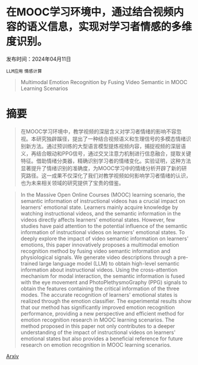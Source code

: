 # 在MOOC学习环境中，通过结合视频内容的语义信息，实现对学习者情感的多维度识别。

发布时间：2024年04月11日

`LLM应用` `情感计算`

> Multimodal Emotion Recognition by Fusing Video Semantic in MOOC Learning Scenarios

# 摘要

> 在MOOC学习环境中，教学视频的深层含义对学习者情绪的影响不容忽视。本研究独辟蹊径，提出了一种结合视频语义和生理信号的多模态情绪识别新方法。通过预训练的大型语言模型提炼视频内容，捕捉视频的深层语义，再结合眼动和PPG信号，通过交叉注意力机制进行信息融合，提取关键特征。借助情绪分类器，精确识别学习者的情绪变化。实验证明，这种方法显著提升了情绪识别的准确度，为MOOC学习中的情绪分析开辟了新的研究路径。这一成果不仅深化了我们对教学视频如何影响学习者情绪的认识，也为未来相关领域的研究提供了宝贵的借鉴。

> In the Massive Open Online Courses (MOOC) learning scenario, the semantic information of instructional videos has a crucial impact on learners' emotional state. Learners mainly acquire knowledge by watching instructional videos, and the semantic information in the videos directly affects learners' emotional states. However, few studies have paid attention to the potential influence of the semantic information of instructional videos on learners' emotional states. To deeply explore the impact of video semantic information on learners' emotions, this paper innovatively proposes a multimodal emotion recognition method by fusing video semantic information and physiological signals. We generate video descriptions through a pre-trained large language model (LLM) to obtain high-level semantic information about instructional videos. Using the cross-attention mechanism for modal interaction, the semantic information is fused with the eye movement and PhotoPlethysmoGraphy (PPG) signals to obtain the features containing the critical information of the three modes. The accurate recognition of learners' emotional states is realized through the emotion classifier. The experimental results show that our method has significantly improved emotion recognition performance, providing a new perspective and efficient method for emotion recognition research in MOOC learning scenarios. The method proposed in this paper not only contributes to a deeper understanding of the impact of instructional videos on learners' emotional states but also provides a beneficial reference for future research on emotion recognition in MOOC learning scenarios.

[Arxiv](https://arxiv.org/abs/2404.07484)